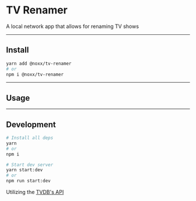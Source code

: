 # TV Renamer

A local network app that allows for renaming TV shows

---

## Install

```sh
yarn add @noxx/tv-renamer
# or
npm i @noxx/tv-renamer
```

---

## Usage

---

## Development

```sh
# Install all deps
yarn
# or
npm i

# Start dev server
yarn start:dev
# or
npm run start:dev
```

Utilizing the [TVDB's API](https://api.thetvdb.com/swagger)
